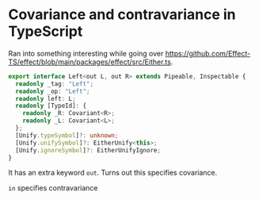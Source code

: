 # Covariance and contravariance in TypeScript

Ran into something interesting while going over <https://github.com/Effect-TS/effect/blob/main/packages/effect/src/Either.ts>.

```ts
export interface Left<out L, out R> extends Pipeable, Inspectable {
  readonly _tag: "Left";
  readonly _op: "Left";
  readonly left: L;
  readonly [TypeId]: {
    readonly _R: Covariant<R>;
    readonly _L: Covariant<L>;
  };
  [Unify.typeSymbol]?: unknown;
  [Unify.unifySymbol]?: EitherUnify<this>;
  [Unify.ignoreSymbol]?: EitherUnifyIgnore;
}
```

It has an extra keyword `out`. Turns out this specifies covariance.

`in` specifies contravariance

